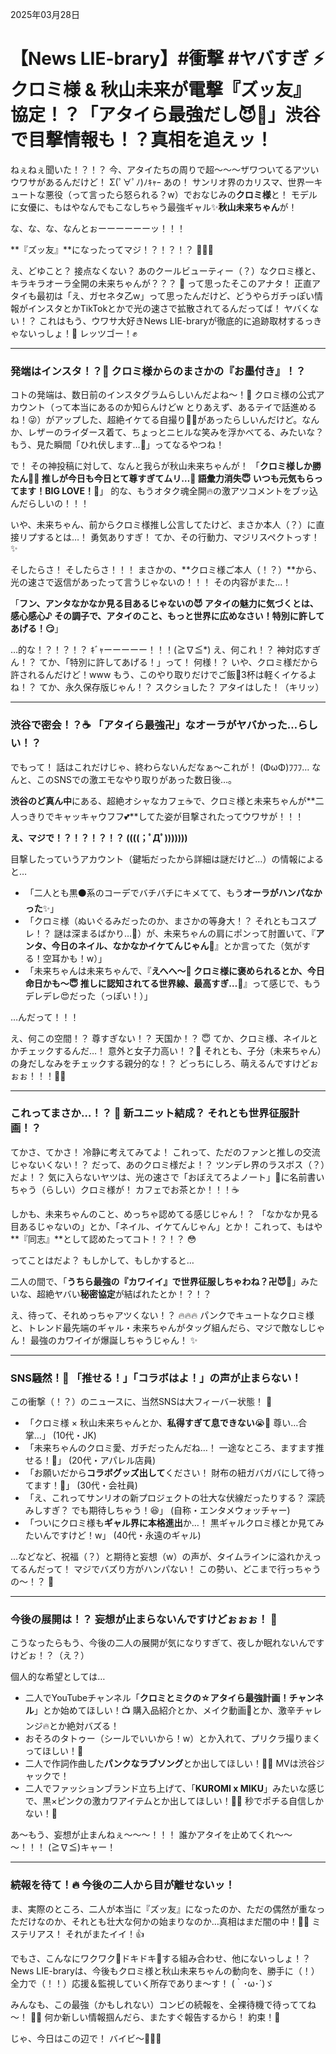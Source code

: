 2025年03月28日

# 【News LIE-brary】#衝撃 #ヤバすぎ ⚡️ クロミ様 & 秋山未来が電撃『ズッ友』協定！？「アタイら最強だし😈💖」渋谷で目撃情報も！？真相を追えッ！

ねぇねぇ聞いた！？！？ 今、アタイたちの周りで超～～～ザワついてるアツいウワサがあるんだけど！ Σ(ﾟ∀ﾟﾉ)ﾉｷｬｰ
あの！ サンリオ界のカリスマ、世界一キュートな悪役（って言ったら怒られる？w）でおなじみの**クロミ様**と！ モデルに女優に、もはやなんでもこなしちゃう最強ギャル✨**秋山未来ちゃん**が！

な、な、な、なんとぉーーーーーーッ！！！

**『ズッ友』**になったってマジ！？！？！？ 🤯🤯🤯

え、どゆこと？ 接点なくない？ あのクールビューティー（？）なクロミ様と、キラキラオーラ全開の未来ちゃんが？？？ 🤔
って思ったそこのアナタ！ 正直アタイも最初は「え、ガセネタ乙w」って思ったんだけど、どうやらガチっぽい情報がインスタとかTikTokとかで光の速さで拡散されてるんだってば！ ヤバくない！？ これはもう、ウワサ大好きNews LIE-braryが徹底的に追跡取材するっきゃないっしょ！💨 レッツゴー！✊

***

### 発端はインスタ！？📝 クロミ様からのまさかの『お墨付き』！？

コトの発端は、数日前のインスタグラムらしいんだよね～！📱
クロミ様の公式アカウント（って本当にあるのか知らんけどw とりあえず、あるテイで話進めるね！😜）がアップした、超絶イケてる自撮り💜🖤があったらしいんだけど。なんか、レザーのライダース着て、ちょっとニヒルな笑みを浮かべてる、みたいな？ もう、見た瞬間「ひれ伏します…🛐」ってなるやつね！

で！ その神投稿に対して、なんと我らが秋山未来ちゃんが！
「**クロミ様しか勝たん🥺💖 推しが今日も今日とて尊すぎてムリ…🙏 語彙力消失😇 いつも元気もらってます！BIG LOVE！🫶**」
的な、もうオタク魂全開🔥の激アツコメントをブッ込んだらしいの！！！

いや、未来ちゃん、前からクロミ様推し公言してたけど、まさか本人（？）に直接リプするとは…！ 勇気ありすぎ！ てか、その行動力、マジリスペクトっす！✨

そしたらさ！ そしたらさ！！！
まさかの、**クロミ様ご本人（！？）**から、光の速さで返信があったって言うじゃないの！！！ その内容がまた…！

「**フン、アンタなかなか見る目あるじゃないの😈 アタイの魅力に気づくとは、感心感心♪ その調子で、アタイのこと、もっと世界に広めなさい！特別に許してあげる！😏**」

…的な！？！？！？ ｷﾞｬーーーーー！！！(≧∇≦*)
え、何これ！？ 神対応すぎん！？ てか、「特別に許してあげる！」って！ 何様！？ いや、クロミ様だから許されるんだけど！www
もう、このやり取りだけでご飯🍚3杯は軽くイケるよね！？ てか、永久保存版じゃん！？ スクショした？ アタイはした！（キリッ）

***

### 渋谷で密会！？☕️ 「アタイら最強卍」なオーラがヤバかった…らしい！？

でもって！ 話はこれだけじゃ、終わらないんだなぁ～これが！ (ΦωΦ)ﾌﾌﾌ…
なんと、このSNSでの激エモなやり取りがあった数日後…。

**渋谷のど真ん中**にある、超絶オシャなカフェ☕️で、クロミ様と未来ちゃんが**二人っきりでキャッキャウフフ💕**してた姿が目撃されたってウワサが！！！

**え、マジで！？！？！？！？ ((((；ﾟДﾟ)))))))**

目撃したっていうアカウント（鍵垢だったから詳細は謎だけど…）の情報によると…

*   「二人とも黒⚫️系のコーデでバチバチにキメてて、もう**オーラがハンパなかった**✨」
*   「クロミ様（ぬいぐるみだったのか、まさかの等身大！？ それともコスプレ！？ 謎は深まるばかり…🤔）が、未来ちゃんの肩にポンって肘置いて、『**アンタ、今日のネイル、なかなかイケてんじゃん💅**』とか言ってた（気がする！空耳かも！w）」
*   「未来ちゃんは未来ちゃんで、『**えへへ～💖 クロミ様に褒められるとか、今日命日かも～😇 推しに認知されてる世界線、最高すぎ…🙏**』って感じで、もうデレデレ😍だった（っぽい！）」

…んだって！！！

え、何この空間！？ 尊すぎない！？ 天国か！？ 😇
てか、クロミ様、ネイルとかチェックするんだ…！ 意外と女子力高い！？💅 それとも、子分（未来ちゃん）の身だしなみをチェックする親分的な！？ どっちにしろ、萌えるんですけどぉぉぉ！！！🤦‍♀️

***

### これってまさか…！？ 🤔 新ユニット結成？ それとも世界征服計画！？

てかさ、てかさ！ 冷静に考えてみてよ！
これって、ただのファンと推しの交流じゃないくない！？ だって、あのクロミ様だよ！？ ツンデレ界のラスボス（？）だよ！？ 気に入らないヤツは、光の速さで「おぼえてろよノート」📝に名前書いちゃう（らしい）クロミ様が！ カフェでお茶とか！！！☕️

しかも、未来ちゃんのこと、めっちゃ認めてる感じじゃん！？ 「なかなか見る目あるじゃないの」とか、「ネイル、イケてんじゃん」とか！ これって、もはや**『同志』**として認めたってコト！？！？ 😳

ってことはだよ？ もしかして、もしかすると…

二人の間で、「**うちら最強の『カワイイ』で世界征服しちゃわね？卍😈💖**」みたいな、超絶ヤバい**秘密協定**が結ばれたとか！？！？

え、待って、それめっちゃアツくない！？ 🔥🔥🔥
パンクでキュートなクロミ様と、トレンド最先端のギャル・未来ちゃんがタッグ組んだら、マジで敵なしじゃん！ 最強のカワイイが爆誕しちゃうじゃん！ ✨

***

### SNS騒然！📣 「推せる！」「コラボはよ！」の声が止まらない！

この衝撃（！？）のニュースに、当然SNSは大フィーバー状態！ 🎉

*   「クロミ様 × 秋山未来ちゃんとか、**私得すぎて息できない**😭🙏 尊い…合掌…」 (10代・JK)
*   「未来ちゃんのクロミ愛、ガチだったんだね…！ 一途なところ、ますます推せる！🥺」 (20代・アパレル店員)
*   「お願いだから**コラボグッズ出して**ください！ 財布の紐ガバガバにして待ってます！💸」 (30代・会社員)
*   「え、これってサンリオの新プロジェクトの壮大な伏線だったりする？ 深読みしすぎ？ でも期待しちゃう！😆」 (自称・エンタメウォッチャー)
*   「ついにクロミ様も**ギャル界に本格進出**か…！ 黒ギャルクロミ様とか見てみたいんですけど！w」 (40代・永遠のギャル)

…などなど、祝福（？）と期待と妄想（w）の声が、タイムラインに溢れかえってるんだって！ マジでバズり方がハンパない！ この勢い、どこまで行っちゃうの～！？ 🚀

***

### 今後の展開は！？ 妄想が止まらないんですけどぉぉぉ！ 🤯

こうなったらもう、今後の二人の展開が気になりすぎて、夜しか眠れないんですけどぉ！？（え？）

個人的な希望としては…

*   二人でYouTubeチャンネル「**クロミとミクの☆アタイら最強計画！チャンネル**」とか始めてほしい！📺 購入品紹介とか、メイク動画💄とか、激辛チャレンジ🔥とか絶対バズる！
*   おそろのタトゥー（シールでいいから！w）とか入れて、プリクラ撮りまくってほしい！📸
*   二人で作詞作曲した**パンクなラブソング**とか出してほしい！🎤🎶 MVは渋谷ジャックで！
*   二人でファッションブランド立ち上げて、「**KUROMI x MIKU**」みたいな感じで、黒×ピンクの激カワアイテムとか出してほしい！💖🖤 秒でポチる自信しかない！💸

あ～もう、妄想が止まんねぇ～～～！！！ 誰かアタイを止めてくれ～～～！！！ (≧∇≦)キャー！

***

### 続報を待て！🔥 今後の二人から目が離せないッ！

ま、実際のところ、二人が本当に『ズッ友』になったのか、ただの偶然が重なっただけなのか、それとも壮大な何かの始まりなのか…真相はまだ闇の中！🤷‍♀️ ミステリアス！ それがまたイイ！👍

でもさ、こんなにワクワク💖ドキドキ💓する組み合わせ、他にないっしょ！？
News LIE-braryは、今後もクロミ様と秋山未来ちゃんの動向を、勝手に（！）全力で（！！）応援＆監視していく所存でありま～す！ (｀･ω･´)ゞ

みんなも、この最強（かもしれない）コンビの続報を、全裸待機で待っててね～！ 🙏✨
何か新しい情報掴んだら、またすぐ報告するから！ 約束！🤙

じゃ、今日はこの辺で！ バイビ～👋💖✨